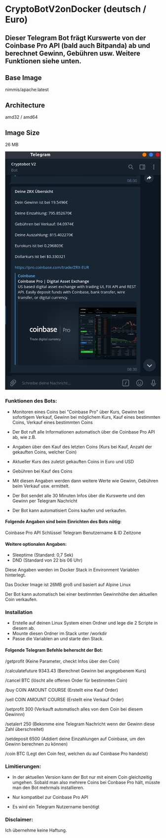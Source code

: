 # CryptoBotV2onDocker (deutsch / Euro)
## Dieser Telegram Bot frägt Kurswerte von der Coinbase Pro API (bald auch Bitpanda) ab und berechnet Gewinn, Gebühren usw. Weitere Funktionen siehe unten.

## Base Image
nimmis/apache:latest

## Architecture
amd32 / amd64

## Image Size
26 MB


![alt text](https://github.com/matze19999/CryptoBotV2onDocker/blob/master/images/CryptoBotV2onDocker.png)


### Funktionen des Bots:

- Monitoren eines Coins bei "Coinbase Pro"  über Kurs, Gewinn bei sofortigem Verkauf, Gewinn bei möglichem Kurs, Kauf eines bestimmten Coins, Verkauf eines bestimmten Coins

- Der Bot ruft alle Informationen automatisch über die Coinbase Pro API ab, wie z.B.

- Angaben über den Kauf des letzten Coins (Kurs bei Kauf, Anzahl der gekauften Coins, welcher Coin)

- Aktueller Kurs des zuletzt gekauften Coins in Euro und USD

- Gebühren bei Kauf des Coins

- Mit diesen Angaben werden dann weitere Werte wie Gewinn, Gebühren beim Verkauf usw. ermittelt.

- Der Bot sendet alle 30 Minuten Infos über die Kurswerte und den Gewinn per Telegram Nachricht

- Der Bot kann automatisiert Coins kaufen und verkaufen.

#### Folgende Angaben sind beim Einrichten des Bots nötig:

Coinbase Pro API Schlüssel
Telegram Benutzername & ID
Zeitzone

#### Weitere optionalen Angaben:

- Sleeptime (Standard: 0,7 Sek)
- DND (Standard von 22 bis 06 Uhr)

Diese Angaben werden im Docker Stack in Environment Variablen hinterlegt.

Das Docker Image ist 26MB groß und basiert auf Alpine Linux 

Der Bot kann automatisch bei einer bestimmten Gewinnhöhe den aktuellen Coin verkaufen.

### Installation

- Erstelle auf deinen Linux System einen Ordner und lege die 2 Scripte in diesem ab.
- Mounte diesen Ordner im Stack unter /workdir
- Passe die Variablen an und starte den Stack.

#### Folgende Telegram Befehle beherscht der Bot:

/getprofit (Keine Parameter, checkt Infos über den Coin)

/calculatefuture 9343.43 (Berechnet Gewinn bei angegebenem Kurs)

/cancel BTC (löscht alle offenen Order für bestimmten Coin)

/buy COIN AMOUNT COURSE (Erstellt eine Kauf Order)

/sell COIN AMOUNT COURSE (Erstellt eine Verkauf Order)

/setprofit 300 (Verkauft automatisch alles von dem Coin bei diesem Gewinnn)

/setalert 250 (Bekomme eine Telegram Nachricht wenn der Gewinn diese Zahl überschreitet)

/setdeposit 6500 (Addiert deine Einzahlungen auf Coinbase, um den Gewinn berechnen zu können)

/coin BTC (Legt den Coin fest, welchen du auf Coinbase Pro handelst)


### Limitierungen:

- In der aktuellen Version kann der Bot nur mit einem Coin gleichzeitig umgehen. Sobald man also mehrere Coins bei Conbase Pro hält, müsste man den Bot mehrmals installieren.

- Nur kompatibel zur Coinbase Pro API

- Es wird ein Telegram Nutzername benötigt

### Disclaimer:

Ich übernehme keine Haftung.
